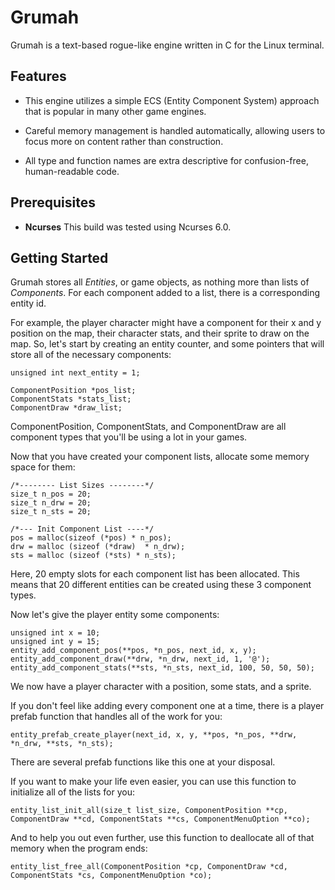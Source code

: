 # Grumah

Grumah is a text\-based rogue\-like engine written in C
for the Linux terminal.
## Features

- This engine utilizes a simple ECS (Entity Component System) 
approach that is popular in many other game engines. 

- Careful memory management  is handled automatically, allowing 
users to focus more on content rather than construction. 

- All type and function names are extra descriptive for 
confusion\-free, human\-readable code. 


## Prerequisites

- **Ncurses** This build was tested using Ncurses 6.0. 

## Getting Started

Grumah stores all *Entities*, or game objects, as nothing more than
lists of *Components*.  For each component added to a list,  there 
is a corresponding entity id.

For example,  the player character might
have a component for their x and y position on the map, their character 
stats, and their sprite to draw on the map.  So,  let's start by 
creating an entity counter, and some pointers that will store all of the 
necessary components:

```
unsigned int next_entity = 1;

ComponentPosition *pos_list;
ComponentStats *stats_list;
ComponentDraw *draw_list;

```

ComponentPosition, ComponentStats, and ComponentDraw are all component
types that you'll be using a lot in your games.  

Now that you have 
created your component lists,  allocate some memory space for them:

```
/*-------- List Sizes --------*/
size_t n_pos = 20;
size_t n_drw = 20;
size_t n_sts = 20;

/*--- Init Component List ----*/
pos = malloc(sizeof (*pos) * n_pos);
drw = malloc (sizeof (*draw)  * n_drw);
sts = malloc (sizeof (*sts) * n_sts);

```

Here, 20 empty slots for each component list has been allocated.  This means
that 20 different entities can be created using these 3 component types.

Now let's give the player entity some components: 

```
unsigned int x = 10;
unsigned int y = 15;
entity_add_component_pos(**pos, *n_pos, next_id, x, y);
entity_add_component_draw(**drw, *n_drw, next_id, 1, '@');
entity_add_component_stats(**sts, *n_sts, next_id, 100, 50, 50, 50);

```
We now have a player character with a position, some stats,  and a sprite.

If you don't feel like adding every component one at a time,  there is a 
player prefab function that handles all of the work for you: 
 
```
entity_prefab_create_player(next_id, x, y, **pos, *n_pos, **drw, *n_drw, **sts, *n_sts);

```
There are several prefab functions like this one at your disposal.

If you want to make your life even easier,  you can use this 
function to initialize all of the lists for you:

```
entity_list_init_all(size_t list_size, ComponentPosition **cp, ComponentDraw **cd, ComponentStats **cs, ComponentMenuOption **co);

```
And to help you out even further,  use this function to deallocate
all of that memory when the program ends:

```
entity_list_free_all(ComponentPosition *cp, ComponentDraw *cd, ComponentStats *cs, ComponentMenuOption *co);

```
